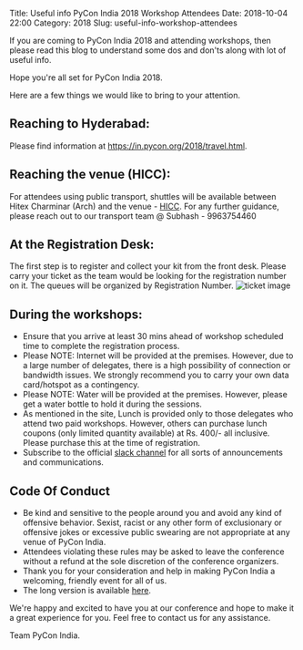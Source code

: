 Title: Useful info PyCon India 2018 Workshop Attendees
Date: 2018-10-04 22:00
Category: 2018
Slug: useful-info-workshop-attendees


If you are coming to PyCon India 2018 and attending workshops, then please read this blog to understand some dos and don'ts along with lot of useful info.
<!-- PELICAN_END_SUMMARY -->

Hope you're all set for PyCon India 2018.

Here are a few things we would like to bring to your attention.

## Reaching to Hyderabad:
Please find information at https://in.pycon.org/2018/travel.html.

## Reaching the venue (HICC):
For attendees using public transport, shuttles will be available between Hitex Charminar (Arch)  and the venue - [HICC](https://goo.gl/maps/SrZKN3PhAau). For any further guidance, please reach out to our transport team @ Subhash - 9963754460

## At the Registration Desk:
The first step is to register and collect your kit from the front desk. Please carry your ticket as the team would be looking for the registration number on it.  The queues will be organized by Registration Number.
![ticket image](https://github.com/pythonindia/inpycon2018/blob/master/img/ticket-image.jpeg)

## During the workshops:
* Ensure that you arrive at least 30 mins ahead of workshop scheduled time to complete the registration process.
* Please NOTE: Internet will be provided at the premises.  However, due to a large number of delegates, there is a high possibility of connection or bandwidth issues. We strongly recommend you to carry your own data card/hotspot as a contingency.
* Please NOTE: Water will be provided at the premises. However, please get a water bottle to hold it during the sessions.
* As mentioned in the site, Lunch is provided only to those delegates who attend two paid workshops. However,  others can purchase lunch coupons (only limited quantity available) at Rs. 400/- all inclusive.  Please purchase this at the time of registration.
* Subscribe to the official [slack channel](https://pyconindia2018.slack.com/shared_invite/enQtNDQ3NDI0OTk5NDk0LWM0ZGE3ODEzNjlkN2MwZTEyYjhkM2YwY2MwZmFkZTQzZWZkY2ViMjhiMGFmZDY3NzFmYmRmNzI1OTE3YWQyZmI) for all sorts of announcements and communications.

## Code Of Conduct
* Be kind and sensitive to the people around you and avoid any kind of offensive behavior. Sexist, racist or any other form of exclusionary or offensive jokes or excessive public swearing are not appropriate at any venue of PyCon India.
* Attendees violating these rules may be asked to leave the conference without a refund at the sole discretion of the conference organizers.
* Thank you for your consideration and help in making PyCon India a welcoming, friendly event for all of us.
* The long version is available [here](https://in.pycon.org/2018/coc.html).

We're happy and excited to have you at our conference and hope to make it a great experience for you. Feel free to contact us for any assistance.

Team PyCon India.
